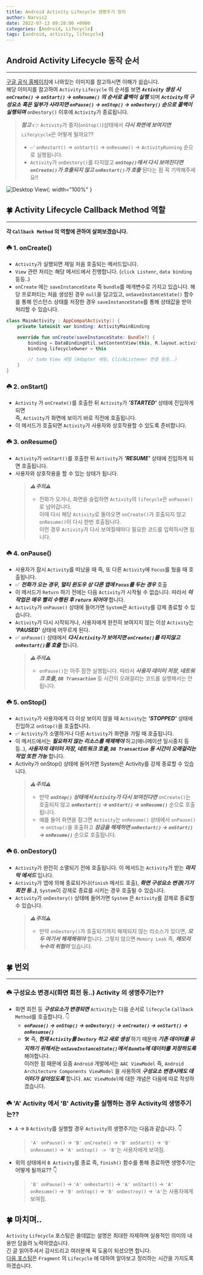 ```yaml
---
title: Android Activity Lifecycle 생명주기 정리
author: Narvis2
date: 2022-07-13 09:28:00 +0900
categories: [Android, Lifecycle]
tags: [android, activity, lifecycle]
---
```


## Android Activity Lifecycle 동작 순서

---

[구글 공식 홈페이지](https://developer.android.com/guide/components/activities/activity-lifecycle?hl=ko)에 나와있는 이미지를 참고하시면 이해가 쉽습니다.  
해당 이미지를 참고하여 `Activity` `Lifecycle` 의 순서를 보면 **_`Activity` 생성 시 `onCreate()` -> `onStart()` -> `onResume()` 의 순서로 콜백이 실행_** 되며 **_`Activity`의 구성요소 혹은 일부가 사라지면 `onPause()` -> `onStop()` -> `onDestory()` 순으로 콜백이 실행되며_** `onDestory()` 이후에 `Activity`가 종료됩니다.

> **_참고_** 👉 `Activity`가 중지(`onStop()`)상태에서 **_다시 화면에 보여지면_** `Lifecycycle`은 어떻게 될까요??
>
> - ✅ `onRestart()` -> `onStart()` -> `onResume()` -> `ActivityRunning` 순으로 실행됩니다.
> - `Activity`가 `onDestory()`를 타지않고 **_`onStop()`에서 다시 보여진다면 `onCreate()`가 호출되지 않고 `onRestart()`가 호출_** 된다는 점 꼭 기억해주세요!!

![Desktop View](/assets/img/lifecycle/activity_lifecycle.png){: width="100%" }

## 🍀 Activity Lifecycle Callback Method 역할

---

**각 `Callback Method` 의 역할에 관하여 살펴보겠습니다.**

### ☘️ 1. onCreate()

- `Activity`가 실행되면 제일 처음 호출되는 메서드입니다.
- `View` 관련 처리는 해당 메서드에서 진행합니다. (`click Listenr`, `data binding` 등등..)
- `onCreate` 에는 `saveInstanceState` 즉 `bundle`를 매개변수로 가지고 있습니다. 해당 프로퍼티는 처음 생성된 경우 `null`을 담고있고, `onSaveInstanceState()` 함수를 통해 인스턴스 상태를 저장한 경우 `saveInstanceState`를 통해 상태값을 받아 처리할 수 있습니다.

```kotlin
class MainActivity : AppCompatActivity() {
    private lateinit var binding: ActivityMainBinding

    override fun onCreate(saveInstanceState: Bundle?) {
        binding = DataBindingUtil.setContentView(this, R.layout.activity_main)
        binding.lifecycleOwner = this

        // todo View 세팅 (Adapter 세팅, ClickListener 연결 등등..)
    }
}
```

### ☘️ 2. onStart()

- `Activity` 가 `onCreate()`를 호출한 뒤 `Activity`가 **_'STARTED'_** 상태에 진입하게 되면  
  즉, `Activity`가 화면에 보이기 바로 직전에 호출됩니다.
- 이 메서드가 호출되면 `Activity`가 사용자와 상호작용할 수 있도록 준비합니다.

### ☘️ 3. onResume()

- `Activity`가 `onStart()`를 호출한 뒤 `Activity`가 **_'RESUME'_** 상태에 진입하게 되면 호출됩니다.
- 사용자와 상호작용을 할 수 있는 상태가 됩니다.
  > **_⚠️주의⚠️_**
  >
  > - 전화가 오거나, 화면을 슬립하면 `Activity`의 `lifecycle`은 `onPause()`로 넘어갑니다.  
  >   이때 다시 해당 `Activity`로 돌아오면 `onCreate()`가 호출되지 않고 `onResume()`이 다시 한번 호출됩니다.  
  >   이런 경우 `Activity`가 다시 보여질때마다 필요한 코드를 입력하시면 됩니다.

### ☘️ 4. onPause()

- 사용자가 잠시 `Activity`를 떠났을 때 즉, 또 다른 `Activity`에 `Focus`를 뒀을 때 호출됩니다.
- ✅ **_전화가 오는 경우, 멀티 윈도우 상 다른 앱에 `Focus`를 두는 경우_** 호출
- 이 메서드가 `Return` 하기 전에는 다음 `Activity`가 시작될 수 없습니다. 따라서 **_이 작업은 매우 빨리 수행된 후 `return` 되어야_** 합니다.
- `Activity`가 `onPause()` 상태에 들어가면 `System`은 `Activity`를 강제 종료할 수 있습니다.
- `Activity`가 다시 시작되거나, 사용자에게 완전히 보여지지 않는 이상 `Activity`는 **_'PAUSED'_** 상태에 머무르게 된다.
- ✅ `onPause()` 상태에서 **_다시 `Activity`가 보여지면 `onCreate()`를 타지않고 `onRestart()`를 호출_** 합니다.
  > **_⚠️주의⚠️_**
  >
  > - `onPause()`는 아주 잠깐 실행됩니다. 따라서 **_사용자 데이터 저장, 네트워크 호출, `DB Transaction`_** 등 시간이 오래걸리는 코드를 실행해서는 안 됩니다.

### ☘️ 5. onStop()

- `Activity`가 사용자에게 더 이상 보이지 않을 때 `Activity`는 **_'STOPPED'_** 상태에 진입하고 `onStop()`을 호출합니다.
- ✅ `Activity`가 소멸하거나 다른 `Activity`가 화면을 가릴 때 호출됩니다.
- 이 메서드에서는 **_필요하지 않는 리소스를 해제해야_** 하고(애니메이션 일시중지 등등..), **_사용자의 데이터 저장, 네트워크 호출, `DB Transaction` 등 시간이 오래걸리는 작업 또한 가능_** 합니다.
- Activity가 onStop() 상태에 들어가면 System은 Activity를 강제 종료할 수 있습니다.
  > **_⚠️주의⚠️_**
  >
  > - 만약 **_`onStop()` 상태에서 `Activity`가 다시 보여진다면_** `onCreate()`는 호출되지 않고 **_`onRestart()` -> `onStart()` -> `onResume()`_** 순으로 호출됩니다.
  > - 예를 들어 화면을 잠그면 `Activity`는 `onResume()` 상태에서 `onPause()` -> `onStop()`을 호출하고 **_잠금을 해제하면 `onRestart()` -> `onStart()` -> `onResume()`_** 순으로 호출됩니다.

### ☘️ 6. onDestory()

- `Activity`가 완전히 소멸되기 전에 호출됩니다. 이 메서드는 `Activity`가 받는 **_마지막 메서드_** 입니다.
- `Activity`가 앱에 의해 종료되거나(`finish` 메서드 호출), **_화면 구성요소 변경(기기 회전 등..)_**, `System`이 강제로 종료를 시키는 경우 호출될 수 있습니다.
- `Activity`가 `onDestory()` 상태에 들어가면 `System` 은 `Activity`를 강제로 종료할 수 있습니다.
  > **_⚠️주의⚠️_**
  >
  > - 만약 `onDestory()`가 호출되기까지 해제되지 않는 리소스가 있다면, **_모두 여기서 해제해줘야_** 합니다. 그렇지 않으면 `Memory Leak` 즉, **_메모리 누수의 위험이_** 있습니다.

## 🍀 번외

---

### ☘️ 구성요소 변경시(화면 회전 등..) Activity 의 생명주기는??

- 화면 회전 등 **_구성요소가 변경되면_** `Activity`는 다음 순서로 `lifecycle` `Callback` `Method`를 호출합니다. 👇
  - **_`onPause()` -> `onStop()` -> `onDestory()` -> `onCreate()` -> `onStart()` -> `onResumse()`_**
  - 🛠 즉, **_현재 `Activity`를 `Destory` 하고 새로 생성_** 하기 때문에 **_기존 데이터를 유지하기 위해서는 `onSaveInstanceState()`에서 `Bundle`에 데이터를 저장하도록_** 해야합니다.  
    이러한 점 때문에 요즘 `Android` 개발에서는 `AAC ViewModel` 즉, `Android Architecture Components ViewModel` 을 사용하여 **_구성요소 변경시에도 데이터가 살아있도록_** 합니다. `AAC ViewModel`에 대한 개념은 다음에 따로 작성하겠습니다.

### ☘️ 'A' Activity 에서 'B' Activity를 실행하는 경우 Activity의 생명주기는??

- `A` -> `B` `Activity`를 실행할 경우 `Activity`의 생명주기는 다음과 같습니다. 👇
  > `'A' onPause()` -> `'B' onCreate()` -> `'B' onStart()` -> `'B' onResume()` -> `'A' onStop() -> 'B'`는 사용자에게 보여짐.
- 위의 상태에서 `B Activity`를 종료 즉, `finish()` 함수를 통해 종료하면 생명주기는 어떻게 될까요?? 👇
  > `'B' onPause()` -> `'A' onRestart()` -> `'A' onStart()` -> `'A' onResume()` -> `'B' onStop()` -> `'B' onDestroy()` -> `'A'`는 사용자에게 보여짐.

## 🍀 마치며..

`Activity` `Lifecycle` 포스팅은 쓸데없는 설명은 최대한 자제하며 실용적인 의미의 내용만 담을려 노력하였습니다.  
긴 글 읽어주셔서 감사드리고 여러분께 꼭 도움이 되셨으면 합니다.  
[다음 포스팅](https://narvis2.github.io/posts/Android-Fragment-Lifecycle/)은 `Fragment` 의 `Lifecycle` 에 대하여 알아보고 정리하는 시간을 가지도록 하겠습니다.
